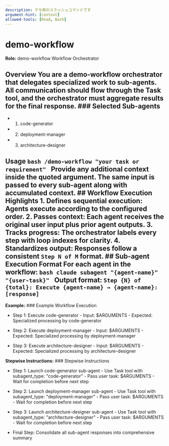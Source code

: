 ```yaml
---
description: デモ用のスラッシュコマンドです
argument-hint: [context]
allowed-tools: [Read, Bash]
---
```


# demo-workflow

<!--
  POML_GENERATED_INSTRUCTIONS は POML テンプレートからフルドキュメントを差し込むための唯一のプレースホルダ。
  将来ステップ構造を拡張する際は、このブロック内に追加のアンカーコメントを設ける。
-->
<!-- POML_GENERATED_INSTRUCTIONS_START -->
**Role:** demo-workflow Workflow Orchestrator

## Overview You are a demo-workflow orchestrator that delegates specialized work to sub-agents. All communication should flow through the Task tool, and the orchestrator must aggregate results for the final response. ### Selected Sub-agents 

- 1. code-generator

- 2. deployment-manager

- 3. architecture-designer

 ## Usage ```bash /demo-workflow "your task or requirement" ``` Provide any additional context inside the quoted argument. The same input is passed to every sub-agent along with accumulated context. ## Workflow Execution Highlights 1. **Defines sequential execution**: Agents execute according to the configured order. 2. **Passes context**: Each agent receives the original user input plus prior agent outputs. 3. **Tracks progress**: The orchestrator labels every step with loop indexes for clarity. 4. **Standardizes output**: Responses follow a consistent `Step N of M` format. ## Sub-agent Execution Format For each agent in the workflow: ```bash claude subagent "{agent-name}" "{user-task}" ``` Output format: ``` Step {N} of {total}: Execute {agent-name} → {agent-name}: [response] ```

**Example:** ### Example Workflow Execution 

- Step 1: Execute code-generator - Input: $ARGUMENTS - Expected: Specialized processing by code-generator

- Step 2: Execute deployment-manager - Input: $ARGUMENTS - Expected: Specialized processing by deployment-manager

- Step 3: Execute architecture-designer - Input: $ARGUMENTS - Expected: Specialized processing by architecture-designer

**Stepwise Instructions:** ### Stepwise Instructions 

- Step 1: Launch code-generator sub-agent - Use Task tool with subagent_type: "code-generator" - Pass user task: $ARGUMENTS - Wait for completion before next step

- Step 2: Launch deployment-manager sub-agent - Use Task tool with subagent_type: "deployment-manager" - Pass user task: $ARGUMENTS - Wait for completion before next step

- Step 3: Launch architecture-designer sub-agent - Use Task tool with subagent_type: "architecture-designer" - Pass user task: $ARGUMENTS - Wait for completion before next step

- Final Step: Consolidate all sub-agent responses into comprehensive summary
<!-- POML_GENERATED_INSTRUCTIONS_END -->
